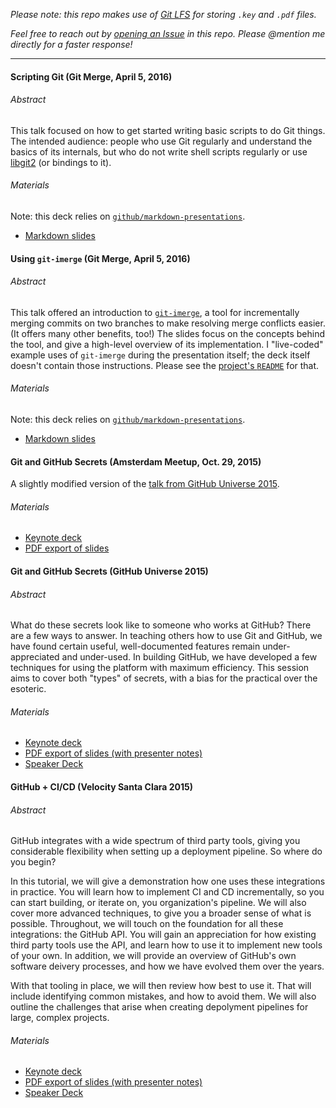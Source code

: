 *Please note: this repo makes use of [Git LFS](https://git-lfs.github.com/) for storing `.key` and `.pdf` files.*

*Feel free to reach out by [opening an Issue](https://github.com/patrickmckenna/talks/issues/new?title=your_title_here&body=@patrickmckenna) in this repo. Please @mention me directly for a faster response!*

---

#### Scripting Git (Git Merge, April 5, 2016)

###### Abstract
This talk focused on how to get started writing basic scripts to do Git things. The intended audience: people who use Git regularly and understand the basics of its internals, but who do not write shell scripts regularly or use [libgit2](https://github.com/libgit2/libgit2) (or bindings to it).

###### Materials
Note: this deck relies on [`github/markdown-presentations`](https://github.com/github/markdown-presentations).
- [Markdown slides](2016-04-05-git-merge-scripting-git.md)



#### Using `git-imerge` (Git Merge, April 5, 2016)

###### Abstract
This talk offered an introduction to [`git-imerge`](https://github.com/mhagger/git-imerge), a tool for incrementally merging commits on two branches to make resolving merge conflicts easier. (It offers many other benefits, too!) The slides focus on the concepts behind the tool, and give a high-level overview of its implementation. I "live-coded" example uses of `git-imerge` during the presentation itself; the deck itself doesn't contain those instructions. Please see the [project's `README`](https://github.com/mhagger/git-imerge#instructions) for that.

###### Materials
Note: this deck relies on [`github/markdown-presentations`](https://github.com/github/markdown-presentations).
- [Markdown slides](2016-04-05-git-merge-git-imerge.md)



#### Git and GitHub Secrets (Amsterdam Meetup, Oct. 29, 2015)
A slightly modified version of the [talk from GitHub Universe 2015](#git-and-github-secrets-github-universe-2015).

###### Materials
- [Keynote deck](https://github.com/patrickmckenna/talks/blob/master/2015-10-29-amsterdam-meetup-git-github-secrets.key)
- [PDF export of slides](https://github.com/patrickmckenna/talks/blob/master/2015-10-29-amsterdam-meetup-git-github-secrets.pdf)



#### Git and GitHub Secrets (GitHub Universe 2015)

###### Abstract 
What do these secrets look like to someone who works at GitHub? There are a few ways to answer. In teaching others how to use Git and GitHub, we have found certain useful, well-documented features remain under-appreciated and under-used. In building GitHub, we have developed a few techniques for using the platform with maximum efficiency. This session aims to cover both "types" of secrets, with a bias for the practical over the esoteric.

###### Materials
- [Keynote deck](https://github.com/patrickmckenna/talks/blob/master/2015-10-02-github-universe-git-github-secrets.key)
- [PDF export of slides (with presenter notes)](https://github.com/patrickmckenna/talks/blob/master/2015-10-02-github-universe-git-github-secrets.pdf)
- [Speaker Deck](https://speakerdeck.com/patrickmckenna/git-and-github-secrets-github-universe-2015)



#### GitHub + CI/CD (Velocity Santa Clara 2015)

###### Abstract 
GitHub integrates with a wide spectrum of third party tools, giving you considerable flexibility when setting up a deployment pipeline. So where do you begin?

In this tutorial, we will give a demonstration how one uses these integrations in practice. You will learn how to implement CI and CD incrementally, so you can start building, or iterate on, you organization's pipeline. We will also cover more advanced techniques, to give you a broader sense of what is possible. Throughout, we will touch on the foundation for all these integrations: the GitHub API. You will gain an appreciation for how existing third party tools use the API, and learn how to use it to implement new tools of your own. In addition, we will provide an overview of GitHub's own software deivery processes, and how we have evolved them over the years.

With that tooling in place, we will then review how best to use it. That will include identifying common mistakes, and how to avoid them. We will also outline the challenges that arise when creating depolyment pipelines for large, complex projects.

###### Materials
- [Keynote deck](https://github.com/patrickmckenna/talks/blob/master/2015-05-27-velocity-santa-clara-github-cicd.key)
- [PDF export of slides (with presenter notes)](https://github.com/patrickmckenna/talks/blob/master/2015-05-27-velocity-santa-clara-github-cicd.pdf)
- [Speaker Deck](https://speakerdeck.com/patrickmckenna/cd-pipeline-with-github)
